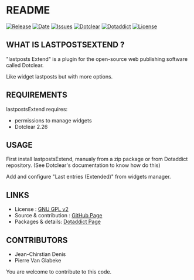 # README

[![Release](https://img.shields.io/github/v/release/JcDenis/lastpostsExtend)](https://github.com/JcDenis/lastpostsExtend/releases)
[![Date](https://img.shields.io/github/release-date/JcDenis/lastpostsExtend)](https://github.com/JcDenis/lastpostsExtend/releases)
[![Issues](https://img.shields.io/github/issues/JcDenis/lastpostsExtend)](https://github.com/JcDenis/lastpostsExtend/issues)
[![Dotclear](https://img.shields.io/badge/dotclear-v2.26-blue.svg)](https://fr.dotclear.org/download)
[![Dotaddict](https://img.shields.io/badge/dotaddict-official-green.svg)](https://plugins.dotaddict.org/dc2/details/lastpostsExtend)
[![License](https://img.shields.io/github/license/JcDenis/lastpostsExtend)](https://github.com/JcDenis/lastpostsExtend/blob/master/LICENSE)

## WHAT IS LASTPOSTSEXTEND ?

"lastposts Extend" is a plugin for the open-source 
web publishing software called Dotclear.

Like widget lastposts but with more options.

## REQUIREMENTS

 lastpostsExtend requires: 

  * permissions to manage widgets
  * Dotclear 2.26

## USAGE

First install lastpostsExtend, manualy from a zip package or from 
Dotaddict repository. (See Dotclear's documentation to know how do this)

Add and configure "Last entries (Extended)" from widgets manager.

## LINKS

 * License : [GNU GPL v2](https://www.gnu.org/licenses/old-licenses/lgpl-2.0.html)
 * Source & contribution : [GitHub Page](https://github.com/JcDenis/lastpostsExtend)
 * Packages & details:  [Dotaddict Page](https://plugins.dotaddict.org/dc2/details/lastpostsExtend)

## CONTRIBUTORS

 * Jean-Chirstian Denis
 * Pierre Van Glabeke

 You are welcome to contribute to this code.